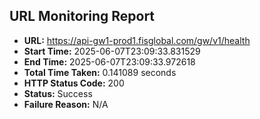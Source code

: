 ## URL Monitoring Report

- **URL:** https://api-gw1-prod1.fisglobal.com/gw/v1/health
- **Start Time:** 2025-06-07T23:09:33.831529
- **End Time:** 2025-06-07T23:09:33.972618
- **Total Time Taken:** 0.141089 seconds
- **HTTP Status Code:** 200
- **Status:** Success
- **Failure Reason:** N/A
